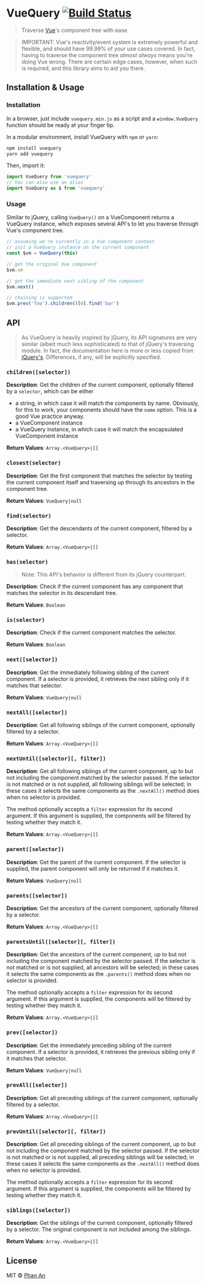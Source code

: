 # VueQuery [![Build Status](https://travis-ci.org/phanan/vuequery.svg?branch=master)](https://travis-ci.org/phanan/vuequery)

> Traverse [Vue](https://vuejs.org)'s component tree with ease.

> IMPORTANT: Vue's reactivity/event system is extremely powerful and flexible, and should have 99.99% of your use cases covered. In fact, having to traverse the component tree _almost always_ means you're doing Vue wrong. There are certain edge cases, however, when such is required, and this library aims to aid you there.

## Installation & Usage

### Installation

In a browser, just include `vuequery.min.js` as a script and a `window.VueQuery` function should be ready at your finger tip.

In a modular environment, install VueQuery with `npm` or `yarn`:

``` bash
npm install vuequery
yarn add vuequery
```

Then, import it:

``` js
import VueQuery from 'vuequery'
// You can also use an alias
import VueQuery as $ from 'vuequery'
```

### Usage

Similar to jQuery, calling `VueQuery()` on a VueComponent returns a VueQuery instance, which exposes several API's to let you traverse through Vue's component tree.

``` js
// assuming we're currently in a Vue component context
// init a VueQuery instance on the current component
const $vm = VueQuery(this)

// get the original Vue component
$vm.vm

// get the immediate next sibling of the component
$vm.next()

// chaining is supported
$vm.prev('foo').children()[0].find('bar')
```

## API

> As VueQuery is heavily inspired by jQuery, its API signatures are very similar (albeit much less sophisticated) to that of jQuery's traversing module. In fact, the documentation here is more or less copied from [jQuery's](http://api.jquery.com/). Differences, if any, will be explicitly specified.

### `children([selector])`

**Description**: Get the children of the current component, optionally filtered by a `selector`, which can be either

* a string, in which case it will match the components by name. Obviously, for this to work, your components should have the `name` option. This is a good Vue practice anyway.
* a VueComponent instance
* a VueQuery instance, in which case it will match the encapsulated VueComponent instance

**Return Values**: `Array.<VueQuery>|[]`

### `closest(selector)`

**Description**: Get the first component that matches the selector by testing the current component itself and traversing up through its ancestors in the component tree.

**Return Values**: `VueQuery|null`

### `find(selector)`

**Description**: Get the descendants of the current component, filtered by a selector.

**Return Values**: `Array.<VueQuery>|[]`

### `has(selector)`

> Note: This API's behavior is different from its jQuery counterpart.

**Description**: Check if the current component has any component that matches the selector in its descendant tree.

**Return Values**: `Boolean`

### `is(selector)`

**Description**: Check if the current component matches the selector.

**Return Values**: `Boolean`

### `next([selector])`

**Description**: Get the immediately following sibling of the current component. If a selector is provided, it retrieves the next sibling only if it matches that selector.

**Return Values**: `VueQuery|null`

### `nextAll([selector])`

**Description**: Get all following siblings of the current component, optionally filtered by a selector.

**Return Values**: `Array.<VueQuery>|[]`

### `nextUntil([selector][, filter])`

**Description**: Get all following siblings of the current component, up to but not including the component matched by the selector passed.
If the selector is not matched or is not supplied, all following siblings will be selected; in these cases it selects the same components as the `.nextAll()` method does when no selector is provided.

The method optionally accepts a `filter` expression for its second argument. If this argument is supplied, the components will be filtered by testing whether they match it.

**Return Values**: `Array.<VueQuery>|[]`

### `parent([selector])`

**Description**: Get the parent of the current component. If the selector is supplied, the parent component will only be returned if it matches it.

**Return Values**: `VueQuery|null`

### `parents([selector])`

**Description**: Get the ancestors of the current component, optionally filtered by a selector.

**Return Values**: `Array.<VueQuery>|[]`

### `parentsUntil([selector][, filter])`

**Description**: Get the ancestors of the current component, up to but not including the component matched by the selector passed.
If the selector is not matched or is not supplied, all ancestors will be selected; in these cases it selects the same components as the `.parents()` method does when no selector is provided.

The method optionally accepts a `filter` expression for its second argument. If this argument is supplied, the components will be filtered by testing whether they match it.

**Return Values**: `Array.<VueQuery>|[]`

### `prev([selector])`

**Description**: Get the immediately preceding sibling of the current component. If a selector is provided, it retrieves the previous sibling only if it matches that selector.

**Return Values**: `VueQuery|null`

### `prevAll([selector])`

**Description**: Get all preceding siblings of the current component, optionally filtered by a selector.

**Return Values**: `Array.<VueQuery>|[]`

### `prevUntil([selector][, filter])`

**Description**: Get all preceding siblings of the current component, up to but not including the component matched by the selector passed.
If the selector is not matched or is not supplied, all preceding siblings will be selected; in these cases it selects the same components as the `.nextAll()` method does when no selector is provided.

The method optionally accepts a `filter` expression for its second argument. If this argument is supplied, the components will be filtered by testing whether they match it.

### `siblings([selector])`

**Description**: Get the siblings of the current component, optionally filtered by a selector. The original component is not included among the siblings.

**Return Values**: `Array.<VueQuery>|[]`

## License

MIT &copy; [Phan An](http://phanan.net)
